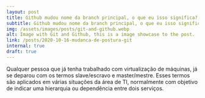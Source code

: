 ```yaml
---
layout: post
title: Github mudou nome da branch principal, o que eu isso significa?
subtitle: Github mudou nome da branch principal, o que eu isso significa?
img: /assets/images/posts/git-and-github.webp
alt: Image with Git and Github, this is a image showcase to the post.
link: /posts/2020-10-16-mudanca-de-postura-git
internal: true
draft: true
---
```


<p>
    Qualquer pessoa que já tenha trabalhado com virtualização de máquinas, já se deparou com os termos slave/escravo e master/mestre. Esses termos são aplicados em várias situações da área de TI, normalmente com objetivo de indicar uma hierarquia ou dependência entre dois serviços.
</p>
